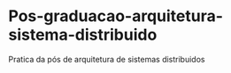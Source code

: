 # Pos-graduacao-arquitetura-sistema-distribuido
Pratica da pós de arquitetura de sistemas distribuidos

